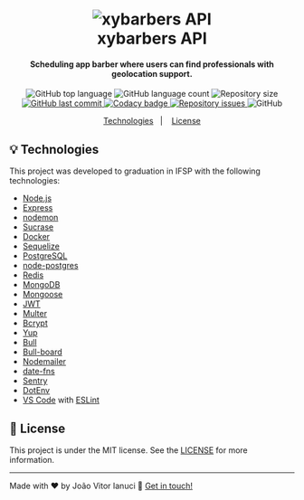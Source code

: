 <h1 align="center">
    <img alt="xybarbers API" src="https://i.imgur.com/VgcgK23.png" />
    <br>
    xybarbers API
</h1>

<h4 align="center">
  Scheduling app barber where users can find professionals with geolocation support.
</h4>
<p align="center">
    
  <img alt="GitHub top language" src="https://img.shields.io/github/languages/top/joaoianuci/xybarbers-node.svg">
  
  <img alt="GitHub language count" src="https://img.shields.io/github/languages/count/joaoianuci/xybarbers-node.svg">
    
  <img alt="Repository size" src="https://img.shields.io/github/repo-size/joaoianuci/xybarbers-node.svg">
  <a href="https://github.com/joaoianuci/xybarbers-node/commits/master">
    <img alt="GitHub last commit" src="https://img.shields.io/github/last-commit/joaoianuci/xybarbers-node.svg">
  </a>
  
  <a href="https://app.codacy.com/gh/xybarbers/xybarbers-node?utm_source=github.com&utm_medium=referral&utm_content=joaoianuci/xybarbers-node&utm_campaign=Badge_Grade_Dashboard">
   <img alt="Codacy badge" src="https://api.codacy.com/project/badge/Grade/214a062e26734d3e80931b211c9d582f">
  </a>
  
  <a href="https://github.com/joaoianuci/xybarbers-node/issues">
    <img alt="Repository issues" src="https://img.shields.io/github/issues/joaoianuci/xybarbers-node.svg">
  </a>
  
  <img alt="GitHub" src="https://img.shields.io/github/license/joaoianuci/xybarbers-node.svg">   
</p>
<p align="center">
  <a href="#bulb-technologies">Technologies</a>&nbsp;&nbsp;&nbsp;|&nbsp;&nbsp;&nbsp;
  <a href="#memo-license">License</a>
</p>

## :bulb: Technologies

This project was developed to graduation in IFSP with the following technologies:

-   [Node.js][nodejs]
-   [Express](https://expressjs.com/)
-   [nodemon](https://nodemon.io/)
-   [Sucrase](https://github.com/alangpierce/sucrase)
-   [Docker](https://www.docker.com/docker-community)
-   [Sequelize](http://docs.sequelizejs.com/)
-   [PostgreSQL](https://www.postgresql.org/)
-   [node-postgres](https://www.npmjs.com/package/pg)
-   [Redis](https://redis.io/)
-   [MongoDB](https://www.mongodb.com/)
-   [Mongoose](https://mongoosejs.com/)
-   [JWT](https://jwt.io/)
-   [Multer](https://github.com/expressjs/multer)
-   [Bcrypt](https://www.npmjs.com/package/bcrypt)
-   [Yup](https://www.npmjs.com/package/yup)
-   [Bull](https://www.npmjs.com/package/bull)
-   [Bull-board](https://www.npmjs.com/package/bull-board)
-   [Nodemailer](https://nodemailer.com/about/)
-   [date-fns](https://date-fns.org/)
-   [Sentry](https://sentry.io/)
-   [DotEnv](https://www.npmjs.com/package/dotenv)
-   [VS Code][vc] with [ESLint][vceslint]

## :memo: License

This project is under the MIT license. See the [LICENSE](https://github.com/joaoianuci/xybarbers-node/blob/master/LICENSE) for more information.

* * *

Made with ♥ by João Vitor Ianuci :wave: [Get in touch!](https://www.linkedin.com/in/joaoianuci/)

[nodejs]: https://nodejs.org/

[yarn]: https://yarnpkg.com/

[vc]: https://code.visualstudio.com/

[vceditconfig]: https://marketplace.visualstudio.com/items?itemName=EditorConfig.EditorConfig

[vceslint]: https://marketplace.visualstudio.com/items?itemName=dbaeumer.vscode-eslint
